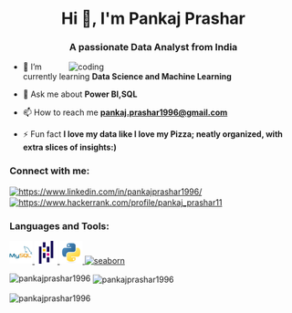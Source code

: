 <h1 align="center">Hi 👋, I'm Pankaj Prashar</h1>
<h3 align="center">A passionate Data Analyst from India</h3>

<img align="right" alt="coding" width="400" src="https://user-images.githubusercontent.com/55389276/140866485-8fb1c876-9a8f-4d6a-98dc-08c4981eaf70.gif">

- 🌱 I’m currently learning **Data Science and Machine Learning**

- 💬 Ask me about **Power BI,SQL**

- 📫 How to reach me **pankaj.prashar1996@gmail.com**

- ⚡ Fun fact **I love my data like I love my Pizza; neatly organized, with extra slices of insights:)**

<h3 align="left">Connect with me:</h3>
<p align="left">
<a href="https://linkedin.com/in/https://www.linkedin.com/in/pankajprashar1996/" target="blank"><img align="center" src="https://raw.githubusercontent.com/rahuldkjain/github-profile-readme-generator/master/src/images/icons/Social/linked-in-alt.svg" alt="https://www.linkedin.com/in/pankajprashar1996/" height="30" width="40" /></a>
<a href="https://www.hackerrank.com/https://www.hackerrank.com/profile/pankaj_prashar11" target="blank"><img align="center" src="https://raw.githubusercontent.com/rahuldkjain/github-profile-readme-generator/master/src/images/icons/Social/hackerrank.svg" alt="https://www.hackerrank.com/profile/pankaj_prashar11" height="30" width="40" /></a>
</p>

<h3 align="left">Languages and Tools:</h3>
<p align="left"> <a href="https://www.mysql.com/" target="_blank" rel="noreferrer"> <img src="https://raw.githubusercontent.com/devicons/devicon/master/icons/mysql/mysql-original-wordmark.svg" alt="mysql" width="40" height="40"/> </a> <a href="https://pandas.pydata.org/" target="_blank" rel="noreferrer"> <img src="https://raw.githubusercontent.com/devicons/devicon/2ae2a900d2f041da66e950e4d48052658d850630/icons/pandas/pandas-original.svg" alt="pandas" width="40" height="40"/> </a> <a href="https://www.python.org" target="_blank" rel="noreferrer"> <img src="https://raw.githubusercontent.com/devicons/devicon/master/icons/python/python-original.svg" alt="python" width="40" height="40"/> </a> <a href="https://seaborn.pydata.org/" target="_blank" rel="noreferrer"> <img src="https://seaborn.pydata.org/_images/logo-mark-lightbg.svg" alt="seaborn" width="40" height="40"/> </a> </p>

<p><img align="left" src="https://github-readme-stats.vercel.app/api/top-langs?username=pankajprashar1996&show_icons=true&locale=en&layout=compact" alt="pankajprashar1996" /></p>

<p>&nbsp;<img align="center" src="https://github-readme-stats.vercel.app/api?username=pankajprashar1996&show_icons=true&locale=en" alt="pankajprashar1996" /></p>

<p><img align="center" src="https://github-readme-streak-stats.herokuapp.com/?user=pankajprashar1996&" alt="pankajprashar1996" /></p>
